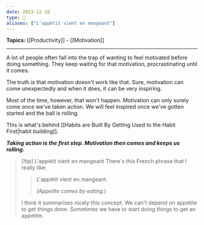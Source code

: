 ```yaml
---
date: 2023-12-10
type: 🧠
aliases: ["L'appétit vient en mangeant"]
---
```


**Topics:** [[Productivity]] - [[Motivation]]

---

A lot of people often fall into the trap of wanting to feel motivated before doing something. They keep waiting for that motivation, procrastinating until it comes.

The truth is that motivation doesn't work like that. Sure, motivation can come unexpectedly and when it does, it can be very inspiring. 

Most of the time, however, that won't happen. Motivation can only surely come once we've taken action. We will feel inspired once we've gotten started and the ball is rolling. 

This is what's behind [[Habits are Built By Getting Used to the Habit First|habit building]].

_**Taking action is the first step. Motivation then comes and keeps us rolling.**_

> [!tip] L'appétit vient en mangeant
> There's this French phrase that I really like:
> 
> > L'appétit vient en mangeant.
> > 
> > _(Appetite comes by eating._)
> 
> I think it summarises nicely this concept. We can't depend on appetite to get things done. Sometimes we have to start doing things to get an appetite.
